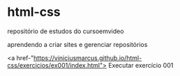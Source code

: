 # html-css
 repositório de estudos do cursoemvideo

aprendendo a criar sites e gerenciar repositórios

<a href-"https://viniciusmarcus.github.io/html-css/exercicios/ex001/index.html"> Executar exercício 001 </a>